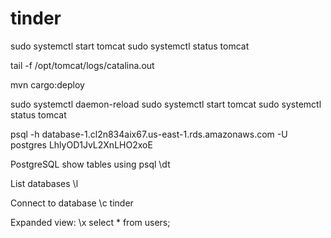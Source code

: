 # tinder

sudo systemctl start tomcat
sudo systemctl status tomcat


tail -f /opt/tomcat/logs/catalina.out


mvn cargo:deploy

sudo systemctl daemon-reload
sudo systemctl start tomcat
sudo systemctl status tomcat



psql -h database-1.cl2n834aix67.us-east-1.rds.amazonaws.com -U postgres
LhlyOD1JvL2XnLHO2xoE

PostgreSQL show tables using psql
\dt

List databases
\l

Connect to database
\c tinder

Expanded view:
\x
select * from users;